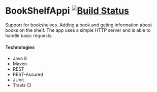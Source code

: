 # BookShelfAppi  [![Build Status](https://travis-ci.org/PatrykIgras/BookShelf.svg?branch=master)](https://travis-ci.org/PatrykIgras/BookShelf)

Support for bookshelves. Adding a book and geting information about books on the shelf. 
The app uses a simple HTTP server and is able to handle basic requests.

#### Technologies

- Java 8
- Maven
- REST
- REST-Assured
- JUnit
- Travis CI
